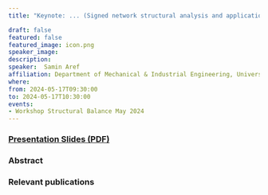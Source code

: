```yaml
---
title: "Keynote: ... (Signed network structural analysis and applications with a focus on balance theory)..."

draft: false
featured: false
featured_image: icon.png
speaker_image:
description:
speaker:  Samin Aref
affiliation: Department of Mechanical & Industrial Engineering, University of Toronto
where:
from: 2024-05-17T09:30:00
to: 2024-05-17T10:30:00
events:
- Workshop Structural Balance May 2024 
---
```


### [Presentation Slides (PDF)](XXX.pdf)


### Abstract


### Relevant publications 

